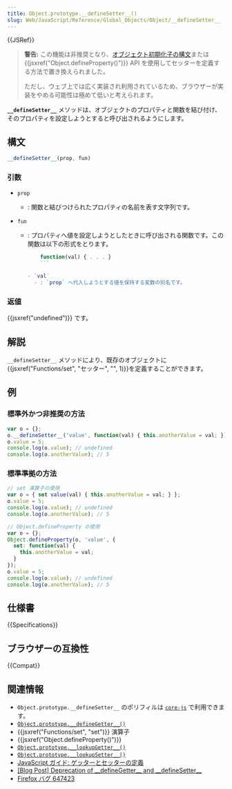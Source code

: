 ```yaml
---
title: Object.prototype.__defineSetter__()
slug: Web/JavaScript/Reference/Global_Objects/Object/__defineSetter__
---
```


{{JSRef}}

> **警告:** この機能は非推奨となり、[オブジェクト初期化子の構文](/ja/docs/Web/JavaScript/Reference/Operators/Object_initializer)または {{jsxref("Object.defineProperty()")}} API を使用してセッターを定義する方法で置き換えられました。
>
> ただし、ウェブ上では広く実装され利用されているため、ブラウザーが実装をやめる可能性は極めて低いと考えられます。

**`__defineSetter__`** メソッドは、オブジェクトのプロパティと関数を結び付け、そのプロパティを設定しようとすると呼び出されるようにします。

## 構文

```js
__defineSetter__(prop, fun)
```

### 引数

- `prop`
  - : 関数と結びつけられたプロパティの名前を表す文字列です。
- `fun`

  - : プロパティへ値を設定しようとしたときに呼び出される関数です。この関数は以下の形式をとります。

    ```js
        function(val) { . . . }
        ```

    - `val`
      - : `prop` へ代入しようとする値を保持する変数の別名です。

### 返値

{{jsxref("undefined")}} です。

## 解説

`__defineSetter__` メソッドにより、既存のオブジェクトに{{jsxref("Functions/set", "セッター",
  "", 1)}}を定義することができます。

## 例

### 標準外かつ非推奨の方法

```js
var o = {};
o.__defineSetter__('value', function(val) { this.anotherValue = val; });
o.value = 5;
console.log(o.value); // undefined
console.log(o.anotherValue); // 5
```

### 標準準拠の方法

```js
// set 演算子の使用
var o = { set value(val) { this.anotherValue = val; } };
o.value = 5;
console.log(o.value); // undefined
console.log(o.anotherValue); // 5

// Object.defineProperty の使用
var o = {};
Object.defineProperty(o, 'value', {
  set: function(val) {
    this.anotherValue = val;
  }
});
o.value = 5;
console.log(o.value); // undefined
console.log(o.anotherValue); // 5
```

## 仕様書

{{Specifications}}

## ブラウザーの互換性

{{Compat}}

## 関連情報

- `Object.prototype.__defineSetter__` のポリフィルは [`core-js`](https://github.com/zloirock/core-js#ecmascript-object) で利用できます。
- [`Object.prototype.__defineGetter__()`](/ja/docs/Web/JavaScript/Reference/Global_Objects/Object/__defineGetter__)
- {{jsxref("Functions/set", "set")}} 演算子
- {{jsxref("Object.defineProperty()")}}
- [`Object.prototype.__lookupGetter__()`](/ja/docs/Web/JavaScript/Reference/Global_Objects/Object/__lookupGetter__)
- [`Object.prototype.__lookupSetter__()`](/ja/docs/Web/JavaScript/Reference/Global_Objects/Object/__lookupSetter__)
- [JavaScript ガイド: ゲッターとセッターの定義](/ja/docs/Web/JavaScript/Guide/Working_with_Objects#defining_getters_and_setters)
- [\[Blog Post\] Deprecation of \_\_defineGetter\_\_ and \_\_defineSetter\_\_](http://whereswalden.com/2010/04/16/more-spidermonkey-changes-ancient-esoteric-very-rarely-used-syntax-for-creating-getters-and-setters-is-being-removed/)
- [Firefox バグ 647423](https://bugzil.la/647423)
